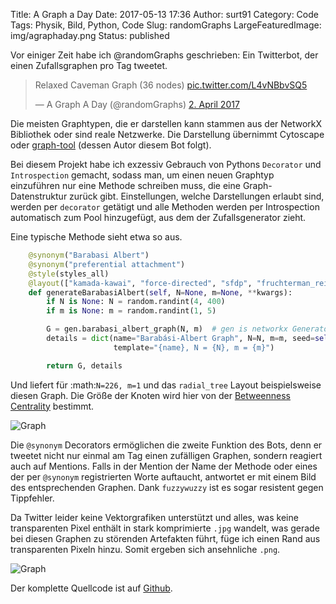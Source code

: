 Title: A Graph a Day
Date: 2017-05-13 17:36
Author: surt91
Category: Code
Tags: Physik, Bild, Python, Code
Slug: randomGraphs
LargeFeaturedImage: img/agraphaday.png
Status: published

Vor einiger Zeit habe ich @randomGraphs geschrieben: Ein Twitterbot,
der einen Zufallsgraphen pro Tag tweetet.

<blockquote class="twitter-tweet" data-lang="de"><p lang="en" dir="ltr">Relaxed Caveman Graph (36 nodes) <a href="https://t.co/L4vNBbvSQ5">pic.twitter.com/L4vNBbvSQ5</a></p>&mdash; A Graph A Day (@randomGraphs) <a href="https://twitter.com/randomGraphs/status/848499540361703428">2. April 2017</a></blockquote>
<script async src="//platform.twitter.com/widgets.js" charset="utf-8"></script>

Die meisten Graphtypen, die er darstellen kann stammen aus der NetworkX
Bibliothek oder sind reale Netzwerke. Die Darstellung übernimmt Cytoscape oder
[graph-tool](https://graph-tool.skewed.de/) (dessen Autor diesem Bot folgt).

Bei diesem Projekt habe ich exzessiv Gebrauch von Pythons `Decorator` und
`Introspection` gemacht, sodass man, um einen neuen Graphtyp einzuführen
nur eine Methode schreiben muss, die eine Graph-Datenstruktur zurück gibt.
Einstellungen, welche Darstellungen erlaubt sind, werden per `decorator`
getätigt und alle Methoden werden per Introspection automatisch zum Pool
hinzugefügt, aus dem der Zufallsgenerator zieht.

Eine typische Methode sieht etwa so aus.

```python
    @synonym("Barabasi Albert")
    @synonym("preferential attachment")
    @style(styles_all)
    @layout(["kamada-kawai", "force-directed", "sfdp", "fruchterman_reingold", "arf", "radial_tree"])
    def generateBarabasiAlbert(self, N=None, m=None, **kwargs):
        if N is None: N = random.randint(4, 400)
        if m is None: m = random.randint(1, 5)

        G = gen.barabasi_albert_graph(N, m)  # gen is networkx Generator
        details = dict(name="Barabási-Albert Graph", N=N, m=m, seed=self.seed,
                       template="{name}, N = {N}, m = {m}")

        return G, details
```

Und liefert für :math:`N=226, m=1` und das `radial_tree` Layout beispielsweise
diesen Graph. Die Größe der Knoten wird hier von der
[Betweenness Centrality](https://en.wikipedia.org/wiki/Betweenness_centrality)
bestimmt.

![Graph]({filename}/img/barabasi.png)

Die `@synonym` Decorators ermöglichen die zweite Funktion des Bots, denn
er tweetet nicht nur einmal am Tag einen zufälligen Graphen, sondern reagiert
auch auf Mentions. Falls in der Mention der Name der Methode oder eines der
per `@synonym` registrierten Worte auftaucht, antwortet er mit einem Bild des
entsprechenden Graphen. Dank `fuzzywuzzy` ist es sogar resistent gegen
Tippfehler.

Da Twitter leider keine Vektorgrafiken unterstützt und alles, was keine
transparenten Pixel enthält in stark komprimierte `.jpg` wandelt, was gerade
bei diesen Graphen zu störenden Artefakten führt, füge ich einen Rand aus
transparenten Pixeln hinzu. Somit ergeben sich ansehnliche `.png`.

![Graph]({filename}/img/agraphaday.png)

Der komplette Quellcode ist auf [Github](https://github.com/surt91/AGraphADay).
